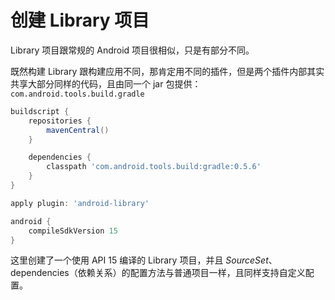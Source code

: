 # 创建 Library 项目

Library 项目跟常规的 Android 项目很相似，只是有部分不同。

既然构建 Library 跟构建应用不同，那肯定用不同的插件，但是两个插件内部其实共享大部分同样的代码，且由同一个 jar 包提供：`com.android.tools.build.gradle`

``` Groovy
buildscript {
    repositories {
        mavenCentral()
    }

    dependencies {
        classpath 'com.android.tools.build:gradle:0.5.6'
    }
}

apply plugin: 'android-library'

android {
    compileSdkVersion 15
}
```

这里创建了一个使用 API 15 编译的 Library 项目，并且 *SourceSet*、 dependencies（依赖关系）的配置方法与普通项目一样，且同样支持自定义配置。
